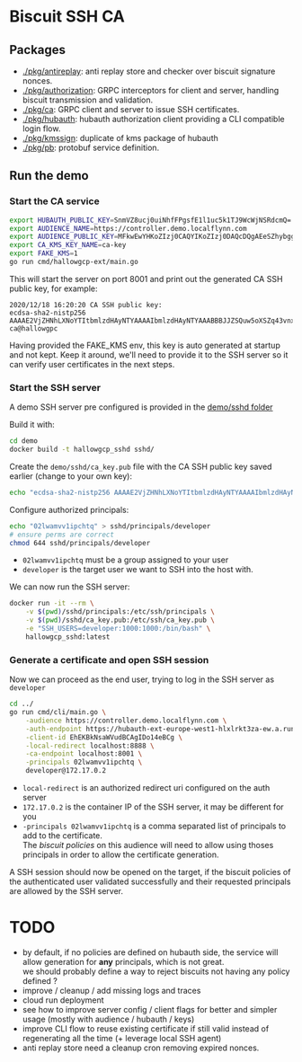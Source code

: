 # Biscuit SSH CA

## Packages

- [./pkg/antireplay](./pkg/antireplay): anti replay store and checker over biscuit signature nonces.
- [./pkg/authorization](./pkg/authorization): GRPC interceptors for client and server, handling biscuit transmission and validation.
- [./pkg/ca](./pkg/ca): GRPC client and server to issue SSH certificates.
- [./pkg/hubauth](./pkg/hubauth): hubauth authorization client providing a CLI compatible login flow.
- [./pkg/kmssign](./pkg/kmssign): duplicate of kms package of hubauth
- [./pkg/pb](./pkg/pb): protobuf service definition.

## Run the demo

### Start the CA service

```bash
export HUBAUTH_PUBLIC_KEY=SnmVZ8ucj0uiNhfFPgsfE1l1uc5k1TJ9WcWjNSRdcmQ= 
export AUDIENCE_NAME=https://controller.demo.localflynn.com 
export AUDIENCE_PUBLIC_KEY=MFkwEwYHKoZIzj0CAQYIKoZIzj0DAQcDQgAEeSZhybggTIEKaKMJhG1uLPr6wdtdKcBkgs/FYfYzcS/4Soyg051ykT+VeKgmLnIi60qn9San05KJiuEjtF7RwQ== 
export CA_KMS_KEY_NAME=ca-key 
export FAKE_KMS=1 
go run cmd/hallowgcp-ext/main.go
```

This will start the server on port 8001 and print out the generated CA SSH public key, for example:

```
2020/12/18 16:20:20 CA SSH public key:
ecdsa-sha2-nistp256 AAAAE2VjZHNhLXNoYTItbmlzdHAyNTYAAAAIbmlzdHAyNTYAAABBBJJZSQuw5oXSZq43vnxPkBpOIg4lCb8fKiYaDZwh1cgxCQW4C6GJDWO8fxyF7PZIgclGYPgT2vYP72P0pRe9eac= ca@hallowgpc
```

Having provided the FAKE_KMS env, this key is auto generated at startup and not kept. Keep it around, we'll need to provide it to the SSH server so it can verify user certificates in the next steps.

### Start the SSH server

A demo SSH server pre configured is provided in the [demo/sshd folder](./demo/sshd)

Build it with:

```bash
cd demo
docker build -t hallowgcp_sshd sshd/
```


Create the `demo/sshd/ca_key.pub` file with the CA SSH public key saved earlier (change to your own key):

```bash
echo "ecdsa-sha2-nistp256 AAAAE2VjZHNhLXNoYTItbmlzdHAyNTYAAAAIbmlzdHAyNTYAAABBBJJZSQuw5oXSZq43vnxPkBpOIg4lCb8fKiYaDZwh1cgxCQW4C6GJDWO8fxyF7PZIgclGYPgT2vYP72P0pRe9eac= ca@hallowgpc" > sshd/ca_key.pub
```

Configure authorized principals:

```bash
echo "02lwamvv1ipchtq" > sshd/principals/developer
# ensure perms are correct
chmod 644 sshd/principals/developer
```

- `02lwamvv1ipchtq` must be a group assigned to your user
- `developer` is the target user we want to SSH into the host with.

We can now run the SSH server:

```bash
docker run -it --rm \
    -v $(pwd)/sshd/principals:/etc/ssh/principals \
    -v $(pwd)/sshd/ca_key.pub:/etc/ssh/ca_key.pub \
    -e "SSH_USERS=developer:1000:1000:/bin/bash" \
    hallowgcp_sshd:latest
```

### Generate a certificate and open SSH session
 
Now we can proceed as the end user, trying to log in the SSH server as `developer`
 
```bash
cd ../
go run cmd/cli/main.go \
    -audience https://controller.demo.localflynn.com \
    -auth-endpoint https://hubauth-ext-europe-west1-hlxlrkt3za-ew.a.run.app \
    -client-id EhEKBkNsaWVudBCAgIDo14eBCg \
    -local-redirect localhost:8888 \
    -ca-endpoint localhost:8001 \
    -principals 02lwamvv1ipchtq \
    developer@172.17.0.2
```

- `local-redirect` is an authorized redirect uri configured on the auth server
- `172.17.0.2` is the container IP of the SSH server, it may be different for you
- `-principals 02lwamvv1ipchtq` is a comma separated list of principals to add to the certificate.  
The *biscuit policies* on this audience will need to allow using thoses principals in order to allow the certificate generation.

A SSH session should now be opened on the target, if the biscuit policies of the authenticated user validated successfully and their requested principals are allowed by the SSH server.

# TODO

- by default, if no policies are defined on hubauth side, the service will allow generation for **any** principals, which is not great.  
we should probably define a way to reject biscuits not having any policy defined ?
- improve / cleanup / add missing logs and traces
- cloud run deployment
- see how to improve server config / client flags for better and simpler usage (mostly with audience / hubauth / keys)
- improve CLI flow to reuse existing certificate if still valid instead of regenerating all the time (+ leverage local SSH agent)
- anti replay store need a cleanup cron removing expired nonces.
